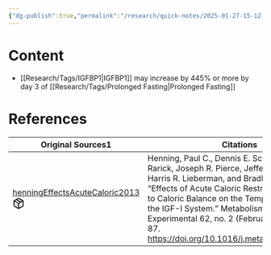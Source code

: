 ```yaml
---
{"dg-publish":true,"permalink":"/research/quick-notes/2025-01-27-15-12-29/","updated":"2025-01-28T18:51:49-05:00"}
---
```


# Content
- [[Research/Tags/IGFBP1\|IGFBP1]] may increase by 445% or more by day 3 of [[Research/Tags/Prolonged Fasting\|Prolonged Fasting]]
# References
<div><table class="dataview table-view-table"><thead class="table-view-thead"><tr class="table-view-tr-header"><th class="table-view-th"><span>Original Sources</span><span class="dataview small-text">1</span></th><th class="table-view-th"><span>Citations</span></th></tr></thead><tbody class="table-view-tbody"><tr><td><span><a data-tooltip-position="top" aria-label="Research/Evidence Sources/henningEffectsAcuteCaloric2013.md" data-href="Research/Evidence Sources/henningEffectsAcuteCaloric2013.md" href="Research/Evidence Sources/henningEffectsAcuteCaloric2013.md" class="internal-link" target="_blank" rel="noopener nofollow" fileclass-name="Research Links">henningEffectsAcuteCaloric2013</a><a class="metadata-menu fileclass-icon"><svg xmlns="http://www.w3.org/2000/svg" width="24" height="24" viewBox="0 0 24 24" fill="none" stroke="currentColor" stroke-width="2" stroke-linecap="round" stroke-linejoin="round" class="svg-icon lucide-package"><path d="m7.5 4.27 9 5.15"></path><path d="M21 8a2 2 0 0 0-1-1.73l-7-4a2 2 0 0 0-2 0l-7 4A2 2 0 0 0 3 8v8a2 2 0 0 0 1 1.73l7 4a2 2 0 0 0 2 0l7-4A2 2 0 0 0 21 16Z"></path><path d="m3.3 7 8.7 5 8.7-5"></path><path d="M12 22V12"></path></svg></a></span></td><td><span>Henning, Paul C., Dennis E. Scofield, Kevin R. Rarick, Joseph R. Pierce, Jeffery S. Staab, Harris R. Lieberman, and Bradley C. Nindl. “Effects of Acute Caloric Restriction Compared to Caloric Balance on the Temporal Response of the IGF-I System.” Metabolism: Clinical and Experimental 62, no. 2 (February 2013): 179–87. <a rel="noopener nofollow" class="external-link" href="https://doi.org/10.1016/j.metabol.2012.07.004" target="_blank">https://doi.org/10.1016/j.metabol.2012.07.004</a>.</span></td></tr></tbody></table></div>


